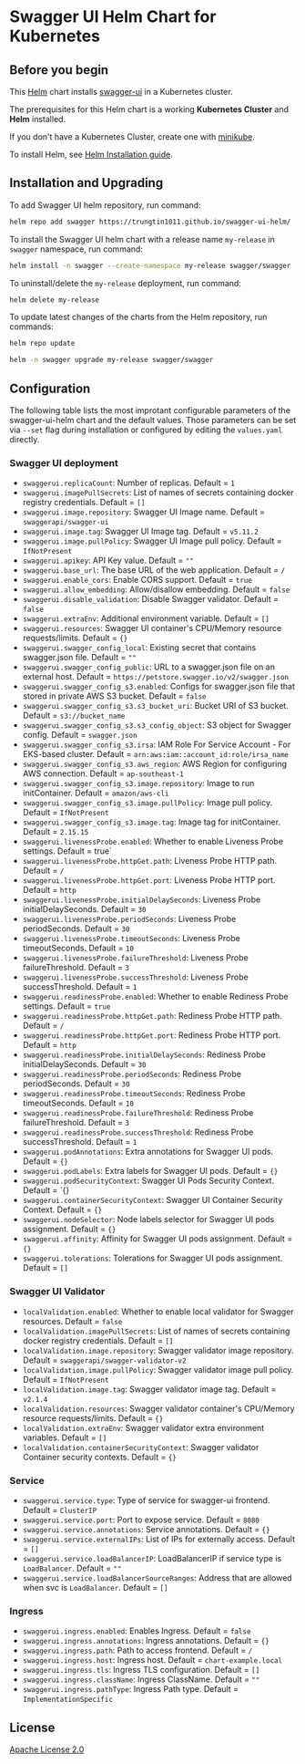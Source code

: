 # Swagger UI Helm Chart for Kubernetes

## Before you begin

This [Helm](https://github.com/kubernetes/helm) chart installs [swagger-ui](https://github.com/swagger-ui-api/swagger-ui) in a Kubernetes cluster.

The prerequisites for this Helm chart is a working **Kubernetes Cluster** and **Helm** installed.

If you don't have a Kubernetes Cluster, create one with [minikube](https://minikube.sigs.k8s.io/docs/start/).

To install Helm, see [Helm Installation guide](https://helm.sh/docs/intro/install/).


## Installation and Upgrading

To add Swagger UI helm repository, run command:

```bash
helm repo add swagger https://trungtin1011.github.io/swagger-ui-helm/
```


To install the Swagger UI helm chart with a release name `my-release` in `swagger` namespace, run command:

```bash
helm install -n swagger --create-namespace my-release swagger/swagger
```


To uninstall/delete the `my-release` deployment, run command:

```bash
helm delete my-release
```

To update latest changes of the charts from the Helm repository, run commands:
```bash
helm repo update

helm -n swagger upgrade my-release swagger/swagger
```


## Configuration

The following table lists the most improtant configurable parameters of the swagger-ui-helm chart and the default values. Those parameters can be set via `--set` flag during installation or configured by editing the `values.yaml` directly.

### Swagger UI deployment
- `swaggerui.replicaCount`: Number of replicas. Default = `1`
- `swaggerui.imagePullSecrets`: List of names of secrets containing docker registry credentials. Default = `[]`
- `swaggerui.image.repository`: Swagger UI Image name. Default = `swaggerapi/swagger-ui`
- `swaggerui.image.tag`: Swagger UI Image tag. Default = `v5.11.2`
- `swaggerui.image.pullPolicy`: Swagger UI Image pull policy. Default = `IfNotPresent`
- `swaggerui.apikey`: API Key value. Default = `""`
- `swaggerui.base_url`: The base URL of the web application. Default =  `/`
- `swaggerui.enable_cors`: Enable CORS support. Default = `true`
- `swaggerui.allow_embedding`: Allow/disallow embedding. Default = `false`
- `swaggerui.disable_validation`: Disable Swagger validator. Default = `false`
- `swaggerui.extraEnv`: Additional environment variable. Default = `[]`
- `swaggerui.resources`: Swagger UI container's CPU/Memory resource requests/limits. Default = `{}`
- `swaggerui.swagger_config_local`: Existing secret that contains swagger.json file. Default = `""`
- `swaggerui.swagger_config_public`: URL to a swagger.json file on an external host. Default = `https://petstore.swagger.io/v2/swagger.json`
- `swaggerui.swagger_config_s3.enabled`: Configs for swagger.json file that stored in private AWS S3 bucket. Default = `false`
- `swaggerui.swagger_config_s3.s3_bucket_uri`: Bucket URI of S3 bucket. Default = `s3://bucket_name`
- `swaggerui.swagger_config_s3.s3_config_object`: S3 object for Swagger config. Default = `swagger.json`
- `swaggerui.swagger_config_s3.irsa`: IAM Role For Service Account - For EKS-based cluster. Default = `arn:aws:iam::account_id:role/irsa_name`
- `swaggerui.swagger_config_s3.aws_region`: AWS Region for configuring AWS connection. Default = `ap-southeast-1`
- `swaggerui.swagger_config_s3.image.repository`: Image to run initContainer. Default = `amazon/aws-cli`
- `swaggerui.swagger_config_s3.image.pullPolicy`: Image pull policy. Default = `IfNotPresent`
- `swaggerui.swagger_config_s3.image.tag`: Image tag for initContainer. Default = `2.15.15`
- `swaggerui.livenessProbe.enabled`: Whether to enable Liveness Probe settings. Default = true`
- `swaggerui.livenessProbe.httpGet.path`: Liveness Probe HTTP path. Default = `/`
- `swaggerui.livenessProbe.httpGet.port`: Liveness Probe HTTP port. Default = `http`
- `swaggerui.livenessProbe.initialDelaySeconds`: Liveness Probe initialDelaySeconds. Default = `30`
- `swaggerui.livenessProbe.periodSeconds`: Liveness Probe periodSeconds. Default = `30`
- `swaggerui.livenessProbe.timeoutSeconds`: Liveness Probe timeoutSeconds. Default = `10`
- `swaggerui.livenessProbe.failureThreshold`: Liveness Probe failureThreshold. Default = `3`
- `swaggerui.livenessProbe.successThreshold`: Liveness Probe successThreshold. Default = `1`
- `swaggerui.readinessProbe.enabled`: Whether to enable Rediness Probe settings. Default = `true`
- `swaggerui.readinessProbe.httpGet.path`: Rediness Probe HTTP path. Default = `/`
- `swaggerui.readinessProbe.httpGet.port`: Rediness Probe HTTP port. Default = `http`
- `swaggerui.readinessProbe.initialDelaySeconds`: Rediness Probe initialDelaySeconds. Default = `30`
- `swaggerui.readinessProbe.periodSeconds`: Rediness Probe periodSeconds. Default = `30`
- `swaggerui.readinessProbe.timeoutSeconds`: Rediness Probe timeoutSeconds. Default = `10`
- `swaggerui.readinessProbe.failureThreshold`: Rediness Probe failureThreshold. Default =  `3`
- `swaggerui.readinessProbe.successThreshold`: Rediness Probe successThreshold. Default = `1`
- `swaggerui.podAnnotations`: Extra annotations for Swagger UI pods. Default = `{}`
- `swaggerui.podLabels`: Extra labels for Swagger UI pods. Default = `{}`
- `swaggerui.podSecurityContext`: Swagger UI Pods Security Context. Default = `{}
- `swaggerui.containerSecurityContext`: Swagger UI Container Security Context. Default = `{}`
- `swaggerui.nodeSelector`: Node labels selector for Swagger UI pods assignment. Default = `{}`
- `swaggerui.affinity`: Affinity for Swagger UI pods assignment. Default = `{}`
- `swaggerui.tolerations`: Tolerations for Swagger UI pods assignment. Default = `[]`


### Swagger UI Validator
- `localValidation.enabled`: Whether to enable local validator for Swagger resources. Default = `false`
- `localValidation.imagePullSecrets`: List of names of secrets containing docker registry credentials. Default = `[]`
- `localValidation.image.repository`: Swagger validator image repository. Default = `swaggerapi/swagger-validator-v2`
- `localValidation.image.pullPolicy`: Swagger validator image pull policy. Default = `IfNotPresent`
- `localValidation.image.tag`: Swagger validator image tag. Default = `v2.1.4`
- `localValidation.resources`: Swagger validator container's CPU/Memory resource requests/limits. Default = `{}`
- `localValidation.extraEnv`: Swagger validator extra environment variables. Default = `[]`
- `localValidation.containerSecurityContext`: Swagger validator Container security contexts. Default = `{}`


### Service
- `swaggerui.service.type`: Type of service for swagger-ui frontend. Default = `ClusterIP`
- `swaggerui.service.port`: Port to expose service. Default = `8080`
- `swaggerui.service.annotations`: Service annotations. Default = `{}`
- `swaggerui.service.externalIPs`: List of IPs for externally access. Default = `[]`
- `swaggerui.service.loadBalancerIP`: LoadBalancerIP if service type is `LoadBalancer`. Default = `""`
- `swaggerui.service.loadBalancerSourceRanges`: Address that are allowed when svc is `LoadBalancer`. Default = `[]`


### Ingress
- `swaggerui.ingress.enabled`: Enables Ingress. Default = `false`
- `swaggerui.ingress.annotations`: Ingress annotations. Default = `{}`
- `swaggerui.ingress.path`: Path to access frontend. Default = `/`
- `swaggerui.ingress.host`: Ingress host. Default = `chart-example.local`
- `swaggerui.ingress.tls`: Ingress TLS configuration. Default = `[]`
- `swaggerui.ingress.className`: Ingress ClassName. Default = `""`
- `swaggerui.ingress.pathType`: Ingress Path type. Default = `ImplementationSpecific`


## License

[Apache License 2.0](/LICENSE)
